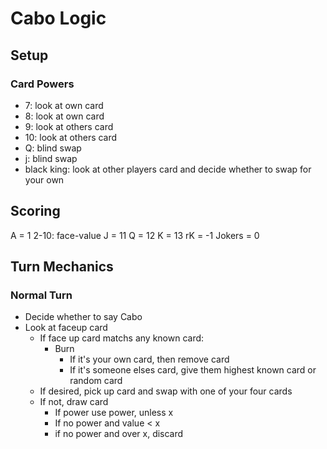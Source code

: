 # Cabo Logic
## Setup
### Card Powers
 
- 7: look at own card
- 8: look at own card
- 9: look at others card
- 10: look at others card
- Q: blind swap
- j: blind swap
- black king: look at other players card and decide whether to swap for your own
## Scoring
A = 1 
2-10: face-value
J = 11
Q = 12
K = 13
rK = -1
Jokers = 0 
## Turn Mechanics
### Normal Turn
- Decide whether to say Cabo
- Look at faceup card 
    - If face up card matchs any known card:
        - Burn
            - If it's your own card, then remove card
            - If it's someone elses card, give them highest known card or random card
    - If desired, pick up card and swap with one of your four cards
    - If not, draw card
        - If power use power, unless x
        - If no power and value < x
        - if no power and over x, discard

